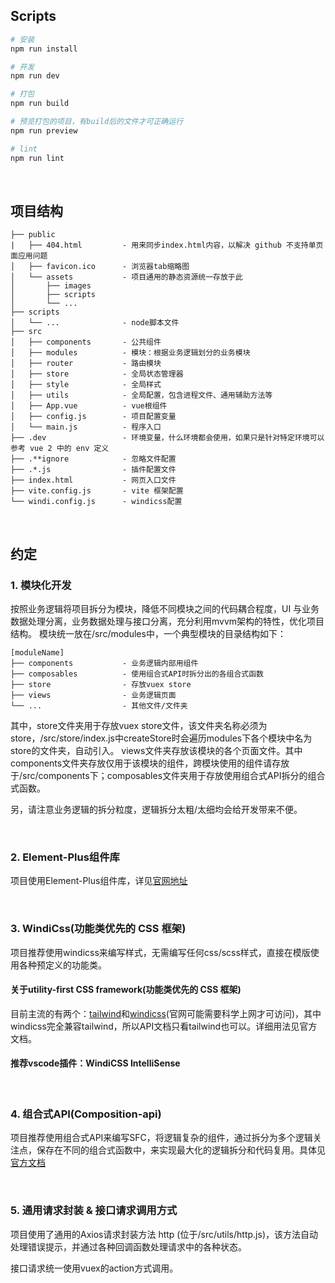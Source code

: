 
## Scripts
```sh
# 安装
npm run install

# 开发
npm run dev

# 打包
npm run build

# 预览打包的项目，有build后的文件才可正确运行
npm run preview

# lint
npm run lint
```

&nbsp;
## 项目结构

    ├── public
    |   ├── 404.html         - 用来同步index.html内容，以解决 github 不支持单页面应用问题
    │   ├── favicon.ico      - 浏览器tab缩略图
    │   └── assets           - 项目通用的静态资源统一存放于此
    │       ├── images
    │       ├── scripts
    │       └── ...
    ├── scripts
    │   └── ...              - node脚本文件
    ├── src
    │   ├── components       - 公共组件
    │   ├── modules          - 模块：根据业务逻辑划分的业务模块
    │   ├── router           - 路由模块
    │   ├── store            - 全局状态管理器
    │   ├── style            - 全局样式
    │   ├── utils            - 全局配置，包含进程文件、通用辅助方法等
    │   ├── App.vue          - vue根组件
    │   ├── config.js        - 项目配置变量
    │   └── main.js          - 程序入口
    ├── .dev                 - 环境变量，什么环境都会使用，如果只是针对特定环境可以参考 vue 2 中的 env 定义
    ├── .**ignore            - 忽略文件配置
    ├── .*.js                - 插件配置文件
    ├── index.html           - 网页入口文件
    ├── vite.config.js       - vite 框架配置
    └── windi.config.js      - windicss配置

&nbsp;
## 约定

### 1. 模块化开发
按照业务逻辑将项目拆分为模块，降低不同模块之间的代码耦合程度，UI 与业务数据处理分离，业务数据处理与接口分离，充分利用mvvm架构的特性，优化项目结构。
模块统一放在/src/modules中，一个典型模块的目录结构如下：

    [moduleName]
    ├── components           - 业务逻辑内部用组件
    ├── composables          - 使用组合式API时拆分出的各组合式函数
    ├── store                - 存放vuex store
    ├── views                - 业务逻辑页面
    └── ...                  - 其他文件/文件夹
    
其中，store文件夹用于存放vuex store文件，该文件夹名称必须为store，/src/store/index.js中createStore时会遍历modules下各个模块中名为store的文件夹，自动引入。
views文件夹存放该模块的各个页面文件。其中components文件夹存放仅用于该模块的组件，跨模块使用的组件请存放于/src/components下；composables文件夹用于存放使用组合式API拆分的组合式函数。

另，请注意业务逻辑的拆分粒度，逻辑拆分太粗/太细均会给开发带来不便。

&nbsp;
### 2. Element-Plus组件库
项目使用Element-Plus组件库，详见[官网地址](https://element-plus.gitee.io/#/zh-CN)

&nbsp;
### 3. WindiCss(功能类优先的 CSS 框架)
项目推荐使用windicss来编写样式，无需编写任何css/scss样式，直接在模版使用各种预定义的功能类。
#### 关于utility-first CSS framework(功能类优先的 CSS 框架)
目前主流的有两个：[tailwind](https://www.tailwindcss.cn/)和[windicss](https://windicss.org/)(官网可能需要科学上网才可访问)，其中windicss完全兼容tailwind，所以API文档只看tailwind也可以。详细用法见官方文档。

#### 推荐vscode插件：WindiCSS IntelliSense

&nbsp;
### 4. 组合式API(Composition-api)
项目推荐使用组合式API来编写SFC，将逻辑复杂的组件，通过拆分为多个逻辑关注点，保存在不同的组合式函数中，来实现最大化的逻辑拆分和代码复用。具体见[官方文档](https://v3.cn.vuejs.org/guide/composition-api-introduction.html#%E4%BB%80%E4%B9%88%E6%98%AF%E7%BB%84%E5%90%88%E5%BC%8F-api)

&nbsp;
### 5. 通用请求封装 & 接口请求调用方式
项目使用了通用的Axios请求封装方法 http (位于/src/utils/http.js)，该方法自动处理错误提示，并通过各种回调函数处理请求中的各种状态。

接口请求统一使用vuex的action方式调用。
